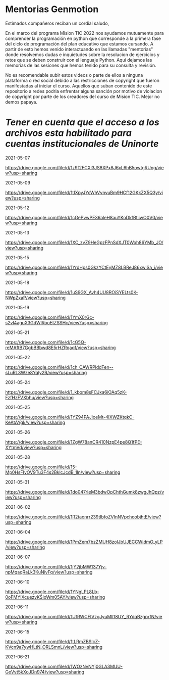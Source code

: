 # Mentorias Genmotion

Estimados compañeros reciban un cordial saludo,

En el marco del programa Mision TIC 2022 nos ayudamos mutuamente para comprender la programación en python que corresponde a la primera fase del ciclo de programación del plan educativo que estamos cursando. A partir de esto hemos venido interactuando en las llamadas "mentorias" donde resolvemos dudas e inquietudes sobre la resolucion de ejercicios y retos que se deben construir con el lenguaje Python. Aqui dejamos las memorias de las sesiones que hemos tenido para su consulta y revisión. 

No es recomendable subir estos videos o parte de ellos a ninguna plataforma o red social debido a las restricciones de copyright que fueron manifestadas al iniciar el curso. Aquellos que suban contenido de este repositorio a redes podria enfrentar alguna sanción por motivo de violacion de copyright por parte de los creadores del curso de Mision TIC. Mejor no demos papaya.

# *Tener en cuenta que el acceso a los archivos esta habilitado para cuentas institucionales de Uninorte*


2021-05-07 

https://drive.google.com/file/d/1z9f2FCXl3JS8XPx8J6xL6hB5owtgRUng/view?usp=sharing


2021-05-09

https://drive.google.com/file/d/1tIXpyJYcWhVvnvuBm9HCf12GKkZX5Q3y/view?usp=sharing


2021-05-12

https://drive.google.com/file/d/1cGePvwPE36aleH8auYKoDkfBtiiwO0V0/view?usp=sharing


2021-05-13

https://drive.google.com/file/d/1XC_zvZ9HeGpzFPnSdXJT0Woh86YMb_JO/view?usp=sharing


2021-05-15

https://drive.google.com/file/d/1YrdHps0GkzYCtEyMZ8LBReJ86xwlSa_i/view?usp=sharing


2021-05-18

https://drive.google.com/file/d/1uS9GX_Avh4UU8ROiSYELts0K-NWpZxaP/view?usp=sharing


2021-05-19

https://drive.google.com/file/d/1YmX0rGc-s2vI4aguX3GdWlRooEtZSSHc/view?usp=sharing


2021-05-21

https://drive.google.com/file/d/1cG5Q-reMAftB7GgbBBbwd8E5rHZRqaqf/view?usp=sharing


2021-05-22

https://drive.google.com/file/d/1ch_CAWRPlddFen--sLuRL3Wze8Yqly2R/view?usp=sharing


2021-05-24

https://drive.google.com/file/d/1_kbom8sFCJxa6iOAq5zK-FzfHzFVXbhu/view?usp=sharing


2021-05-25

https://drive.google.com/file/d/1YZ94PAJioeMt-4IXWZKtqkC-KeAtAYgk/view?usp=sharing


2021-05-26

https://drive.google.com/file/d/1ZgW78anCR410NzpE4pe8Q1fPE-XYtmVd/view?usp=sharing


2021-05-28

https://drive.google.com/file/d/15-Mp0HsFIvOV9Tu3F4s2BklcJcdB_1ln/view?usp=sharing


2021-05-31

https://drive.google.com/file/d/1do047rIeM3bdwOpChthGumk8zwgJhQpz/view?usp=sharing


2021-06-02

https://drive.google.com/file/d/1R2taonrr239tlbfoZVInNVpchoobjhtE/view?usp=sharing


2021-06-04

https://drive.google.com/file/d/1PmZem7bzZMUH8zolJbUJECCWidmO_yLP/view?usp=sharing


2021-06-07

https://drive.google.com/file/d/1jY2jbMW137Yjv-npMqaqRaLk3KuNivFq/view?usp=sharing


2021-06-10

https://drive.google.com/file/d/1YNgLPL8Lb-0oFMYlXcuezvKSIoWm05AY/view?usp=sharing


2021-06-11

https://drive.google.com/file/d/1UfRWCFIVzgJyuMlI18UY_RYdqBzgprfN/view?usp=sharing


2021-06-15

https://drive.google.com/file/d/1tLRmZBSIcZ-KVcn9a7ywHLtN_ORLSmnL/view?usp=sharing


2021-06-21

https://drive.google.com/file/d/1WOzNvNYj0GLA3MUU-GoVvt5kXoJDn974/view?usp=sharing
